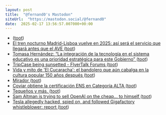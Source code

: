 ```yaml
---
layout: post
title:  "@fernand0's Mastodon"
siteUrl:  "https://mastodon.social/@fernand0"
date:  2025-02-17 13:56:57.007000+00:00
---
```

*  [ ](https://mastodon.social/@fernand0/114019573236311912) ([toot](https://mastodon.social/@fernand0/114019573236311912))
*  [El tren nocturno Madrid-Lisboa vuelve en 2025: así será el servicio que llegará antes que el AVE ](https://www.elconfidencial.com/espana/2025-02-12/tren-nocturno-madrid-lisboa-vuelve-2025-asi-es-servicio-llega-antes-ave-1qrt-1tna_4063579) ([toot](https://mastodon.social/@fernand0/114019220259453240))
*  [Tomasa Hernández: “La integración de la tecnología en el sistema educativo es una prioridad estratégica para este Gobierno” ](https://www.aragonhoy.es/educacion-cultura-deporte/zaragoza-sede-central-proyecto-europeo-steambrace-9896) ([toot](https://mastodon.social/@fernand0/114019043993923063))
*  [TripCase being sunsetted - FlyerTalk Forums ](https://www.flyertalk.com/forum/travel-technology/2186246-tripcase-being-sunsetted.htm) ([toot](https://mastodon.social/@fernand0/114018776819352464))
*  [Vida y mito de 'El Cucaracha': el bandolero que aún cabalga en la cultura popular 150 años después ](https://www.eldiario.es/aragon/cultura/vida-mito-cucaracha-bandolero-cabalga-cultura-popular-150-anos-despues_1_12040306.htm) ([toot](https://mastodon.social/@fernand0/114018513071837341))
*  [Mirador ](https://www.flickr.com/photos/fernand0/54316394728) ([toot](https://mastodon.social/@fernand0/114018434368028509))
*  [Coviar obtiene la certificación ENS en Categoría ALTA ](https://redaccion.camarazaragoza.com/coviar-certificacion-ens-seguridad-nivel-alto) ([toot](https://mastodon.social/@fernand0/114016918710475369))
*  [Tequeños y más. ](https://avecesunafoto.wordpress.com/2025/02/15/tequenos-y-mas) ([toot](https://mastodon.social/@fernand0/114014953571916692))
*  [Sam Altman is trying to sell OpenAI on the cheap... to himself ](https://nathanpmyoung.substack.com/p/sam-altman-is-trying-to-sell-opena) ([toot](https://mastodon.social/@fernand0/114014949946009746))
*  [Tesla allegedly hacked, spied on, and followed Gigafactory whistleblower: report ](https://www.theverge.com/2019/3/13/18263757/tesla-elon-musk-employee-hack-spying-whistleblower-gigafactory-martin-tripp-drug) ([toot](https://mastodon.social/@fernand0/114014764064019741))

